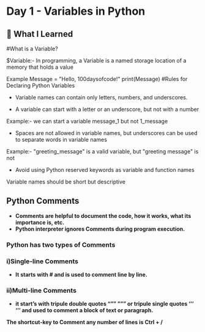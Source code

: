 # Day 1 - Variables in Python

## 📖 What I Learned
#What is a Variable?

$Variable:- In programming, a Variable is a named storage location of a memory that holds a value

Example
Message = "Hello, 100daysofcode!"
print(Message)
#Rules for Declaring Python Variables 
- Variable names can contain only letters, numbers, and underscores.

- A variable can start with a letter or an underscore, but not with a number

Example:- we can start a variable message_1 but not 1_message

- Spaces are not allowed in variable names, but underscores can be used to separate words in variable names

Example:- "greeting_message" is a valid variable, but "greeting message" is not 

- Avoid using Python reserved keywords as variable and function names

Variable names should be short but descriptive 

## **Python Comments**

- **Comments are helpful to document the code, how it works, what its importance is, etc.**
- **Python interpreter ignores Comments during program execution.**

### Python has two types of Comments

### i)Single-line Comments

- **It starts with # and is used to comment line by line.**

### ii)Multi-line Comments

- **it start’s with tripule double quotes  “”” ”””  or  tripule single  quotes ‘’’ ‘’’  and used to comment a block of text or paragraph.**

**The shortcut-key to Comment any number of lines is Ctrl + /**
